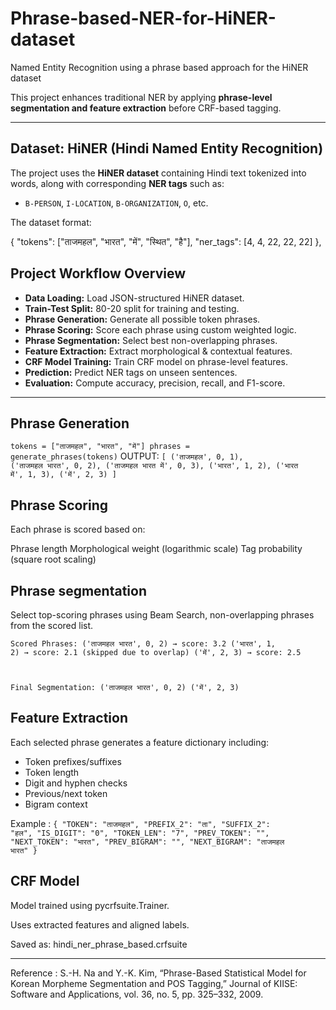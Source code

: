 # Phrase-based-NER-for-HiNER-dataset
Named Entity Recognition using a phrase based approach for the HiNER dataset

This project enhances traditional NER by applying **phrase-level segmentation and feature extraction** before CRF-based tagging.

---

## Dataset: HiNER (Hindi Named Entity Recognition)

The project uses the **HiNER dataset** containing Hindi text tokenized into words, along with corresponding **NER tags** such as:
- `B-PERSON`, `I-LOCATION`, `B-ORGANIZATION`, `O`, etc.

The dataset format:

  {
    "tokens": ["ताजमहल", "भारत", "में", "स्थित", "है"],
    "ner_tags": [4, 4, 22, 22, 22]
  },



## Project Workflow Overview

-  **Data Loading:** Load JSON-structured HiNER dataset.
-  **Train-Test Split:** 80-20 split for training and testing.
-  **Phrase Generation:** Generate all possible token phrases.
-  **Phrase Scoring:** Score each phrase using custom weighted logic.
-  **Phrase Segmentation:** Select best non-overlapping phrases.
-  **Feature Extraction:** Extract morphological & contextual features.
-  **CRF Model Training:** Train CRF model on phrase-level features.
-  **Prediction:** Predict NER tags on unseen sentences.
-  **Evaluation:** Compute accuracy, precision, recall, and F1-score.

---

## Phrase Generation

<code>tokens = ["ताजमहल", "भारत", "में"]
phrases = generate_phrases(tokens)</code>
OUTPUT:
<code>[
  ('ताजमहल', 0, 1),
  ('ताजमहल भारत', 0, 2),
  ('ताजमहल भारत में', 0, 3),
  ('भारत', 1, 2),
  ('भारत में', 1, 3),
  ('में', 2, 3)
]</code>

## Phrase Scoring

Each phrase is scored based on:

Phrase length
Morphological weight (logarithmic scale)
Tag probability (square root scaling)

## Phrase segmentation

Select top-scoring phrases using Beam Search, non-overlapping phrases from the scored list.

<code>Scored Phrases:
  ('ताजमहल भारत', 0, 2) → score: 3.2
  ('भारत', 1, 2)         → score: 2.1 (skipped due to overlap)
  ('में', 2, 3)          → score: 2.5
  
Final Segmentation:
  ('ताजमहल भारत', 0, 2)
  ('में', 2, 3)</code>
  
## Feature Extraction

Each selected phrase generates a feature dictionary including:

- Token prefixes/suffixes
- Token length
- Digit and hyphen checks
- Previous/next token
- Bigram context

Example :
<code>{
  "TOKEN": "ताजमहल",
  "PREFIX_2": "ता",
  "SUFFIX_2": "हल",
  "IS_DIGIT": "0",
  "TOKEN_LEN": "7",
  "PREV_TOKEN": "<START>",
  "NEXT_TOKEN": "भारत",
  "PREV_BIGRAM": "<START>",
  "NEXT_BIGRAM": "ताजमहल भारत"
}</code>

## CRF Model

Model trained using pycrfsuite.Trainer.

Uses extracted features and aligned labels.

Saved as: hindi_ner_phrase_based.crfsuite

---
Reference :
S.-H. Na and Y.-K. Kim, “Phrase-Based Statistical Model for Korean Morpheme Segmentation and POS Tagging,” Journal of KIISE: Software and Applications, vol. 36, no. 5, pp. 325–332, 2009.
